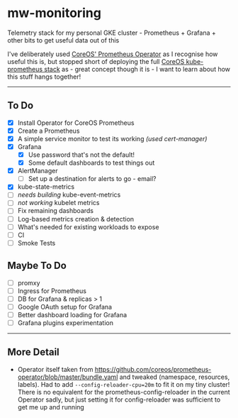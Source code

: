 # mw-monitoring

Telemetry stack for my personal GKE cluster - Prometheus + Grafana + other bits to get useful data out of this

I've deliberately used [CoreOS' Prometheus Operator](https://github.com/coreos/prometheus-operator) as I recognise how useful this is, but stopped short of deploying the full [CoreOS kube-prometheus stack](https://github.com/coreos/kube-prometheus) as - great concept though it is - I want to learn about how this stuff hangs together!

---

## To Do

- [x] Install Operator for CoreOS Prometheus
- [x] Create a Prometheus
- [x] A simple service monitor to test its working *(used cert-manager)*
- [x] Grafana
  - [x] Use password that's not the default!
  - [x] Some default dashboards to test things out
- [x] AlertManager
  - [ ] Set up a destination for alerts to go - email?
- [x] kube-state-metrics
- [ ] *needs building* kube-event-metrics
- [ ] *not working* kubelet metrics
- [ ] Fix remaining dashboards
- [ ] Log-based metrics creation & detection
- [ ] What's needed for existing workloads to expose
- [ ] CI
- [ ] Smoke Tests

## Maybe To Do

- [ ] promxy
- [ ] Ingress for Prometheus
- [ ] DB for Grafana & replicas > 1
- [ ] Google OAuth setup for Grafana
- [ ] Better dashboard loading for Grafana
- [ ] Grafana plugins experimentation

---

## More Detail

- Operator itself taken from https://github.com/coreos/prometheus-operator/blob/master/bundle.yaml and tweaked (namespace, resources, labels). Had to add `--config-reloader-cpu=20m` to fit it on my tiny cluster! There is no equivalent for the prometheus-config-reloader in the current Operator sadly, but just setting it for config-reloader was sufficient to get me up and running
